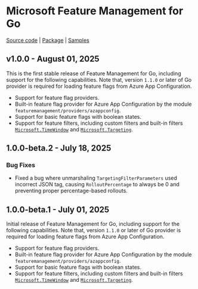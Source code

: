 # Microsoft Feature Management for Go

[Source code][source_code] | [Package][package] | [Samples][samples]

## v1.0.0 - August 01, 2025

This is the first stable release of Feature Management for Go, including support for the following capabilities. Note that, version `1.1.0` or later of Go provider is required for loading feature flags from Azure App Configuration.

- Support for feature flag providers.
- Built-in feature flag provider for Azure App Configuration by the module `featuremanagement/providers/azappconfig`.
- Support for basic feature flags with boolean states.
- Support for feature filters, including custom filters and built-in filters [`Microsoft.TimeWindow`](https://github.com/microsoft/FeatureManagement/blob/main/Schema/FeatureFilters/Microsoft.TimeWindow.v1.0.0.schema.json) and [`Microsoft.Targeting`](https://github.com/microsoft/FeatureManagement/blob/main/Schema/FeatureFilters/Microsoft.Targeting.v1.0.0.schema.json).

## 1.0.0-beta.2 - July 18, 2025

### Bug Fixes

- Fixed a bug where unmarshaling `TargetingFilterParameters` used incorrect JSON tag, causing `RolloutPercentage` to always be 0 and preventing proper percentage-based rollouts.

## 1.0.0-beta.1 - July 01, 2025

Initial release of Feature Management for Go, including support for the following capabilities. Note that, version `1.1.0` or later of Go provider is required for loading feature flags from Azure App Configuration.

- Support for feature flag providers.
- Built-in feature flag provider for Azure App Configuration by the module `featuremanagement/providers/azappconfig`.
- Support for basic feature flags with boolean states.
- Support for feature filters, including custom filters and built-in filters [`Microsoft.TimeWindow`](https://github.com/microsoft/FeatureManagement/blob/main/Schema/FeatureFilters/Microsoft.TimeWindow.v1.0.0.schema.json) and [`Microsoft.Targeting`](https://github.com/microsoft/FeatureManagement/blob/main/Schema/FeatureFilters/Microsoft.Targeting.v1.0.0.schema.json).

[source_code]: https://github.com/microsoft/FeatureManagement-Go
[package]: https://pkg.go.dev/github.com/microsoft/Featuremanagement-Go/featuremanagement
[samples]: https://github.com/microsoft/FeatureManagement-Go/tree/main/example